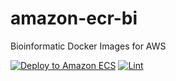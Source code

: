 amazon-ecr-bi
=============

Bioinformatic Docker Images for AWS

[![Deploy to Amazon ECS](https://github.com/dceoy/amazon-ecr-bi/actions/workflows/amazon-ecr-publish.yml/badge.svg)](https://github.com/dceoy/amazon-ecr-bi/actions/workflows/amazon-ecr-publish.yml)
[![Lint](https://github.com/dceoy/amazon-ecr-bi/actions/workflows/lint.yml/badge.svg)](https://github.com/dceoy/amazon-ecr-bi/actions/workflows/lint.yml)
